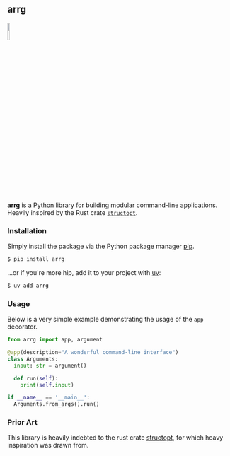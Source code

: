 ## arrg

<div align='left'>
 <img width='10%' src='https://oldschool.runescape.wiki/images/Arrg.png?2e0cb'/>
</div>

**arrg** is a Python library for building modular command-line applications.
Heavily inspired by the Rust crate
[`structopt`](https://github.com/TeXitoi/structopt).

### Installation

Simply install the package via the Python package manager [pip](https://pip.pypa.io/en/stable/installation/).

```bash
$ pip install arrg
```

...or if you're more hip, add it to your project with [uv](https://docs.astral.sh/uv/):

```bash
$ uv add arrg
```

### Usage

Below is a very simple example demonstrating the usage of the `app` decorator.

```python
from arrg import app, argument

@app(description="A wonderful command-line interface")
class Arguments:
  input: str = argument()

  def run(self):
    print(self.input)

if __name__ == '__main__':
  Arguments.from_args().run()
```

### Prior Art

This library is heavily indebted to the rust crate [structopt](https://docs.rs/structopt/latest/structopt/),
for which heavy inspiration was drawn from.

